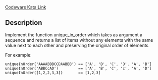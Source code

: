 [Codewars Kata Link](https://www.codewars.com/kata/54e6533c92449cc251001667)

## Description

Implement the function unique_in_order which takes as argument a sequence and returns a list of items without any elements with the same value next to each other and preserving the original order of elements.

For example:

```plaintext
uniqueInOrder('AAAABBBCCDAABBB') == ['A', 'B', 'C', 'D', 'A', 'B']
uniqueInOrder('ABBCcAD')         == ['A', 'B', 'C', 'c', 'A', 'D']
uniqueInOrder([1,2,2,3,3])       == [1,2,3]
```

